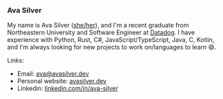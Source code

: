 ### Ava Silver

My name is Ava Silver ([she/her](https://pronoun.is/she)), and I'm a recent graduate from Northeastern University and Software Engineer at [Datadog](https://www.datadoghq.com/). I have experience with Python, Rust, C#, JavaScript/TypeScript, Java, C, Kotlin, and I'm always looking for new projects to work on/languages to learn 😄.

Links:

- Email: [ava@avasilver.dev](mailto:ava@avasilver.dev)
- Personal website: [avasilver.dev](https://avasilver.dev/)
- Linkedin: [linkedin.com/in/ava-silver](https://www.linkedin.com/in/ava-silver/)
